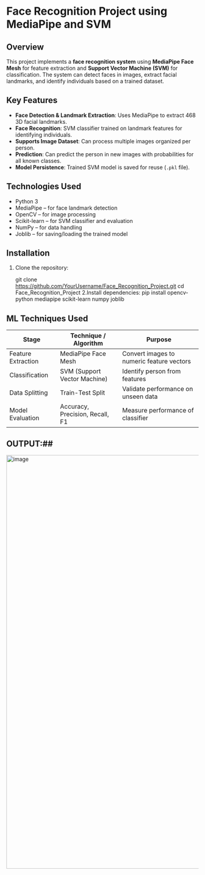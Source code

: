 # Face Recognition Project using MediaPipe and SVM

## Overview
This project implements a **face recognition system** using **MediaPipe Face Mesh** for feature extraction and **Support Vector Machine (SVM)** for classification. The system can detect faces in images, extract facial landmarks, and identify individuals based on a trained dataset.

## Key Features
- **Face Detection & Landmark Extraction**: Uses MediaPipe to extract 468 3D facial landmarks.
- **Face Recognition**: SVM classifier trained on landmark features for identifying individuals.
- **Supports Image Dataset**: Can process multiple images organized per person.
- **Prediction**: Can predict the person in new images with probabilities for all known classes.
- **Model Persistence**: Trained SVM model is saved for reuse (`.pkl` file).

## Technologies Used
- Python 3
- MediaPipe – for face landmark detection
- OpenCV – for image processing
- Scikit-learn – for SVM classifier and evaluation
- NumPy – for data handling
- Joblib – for saving/loading the trained model

## Installation
1. Clone the repository:
   
   git clone https://github.com/YourUsername/Face_Recognition_Project.git
   cd Face_Recognition_Project
2.Install dependencies:
pip install opencv-python mediapipe scikit-learn numpy joblib
## ML Techniques Used

| Stage              | Technique / Algorithm           | Purpose                                   |
| ------------------ | ------------------------------- | ----------------------------------------- |
| Feature Extraction | MediaPipe Face Mesh             | Convert images to numeric feature vectors |
| Classification     | SVM (Support Vector Machine)    | Identify person from features             |
| Data Splitting     | Train-Test Split                | Validate performance on unseen data       |
| Model Evaluation   | Accuracy, Precision, Recall, F1 | Measure performance of classifier         |
## OUTPUT:##
<img width="1920" height="1080" alt="image" src="https://github.com/user-attachments/assets/b333330b-66a4-4e4d-a08f-d4dfa351bf1f" />


